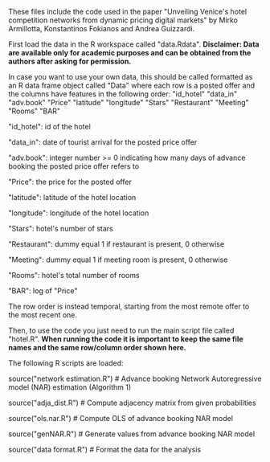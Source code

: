 These files include the code used in the paper "Unveiling Venice's hotel competition networks from dynamic pricing digital markets" 
by Mirko Armillotta, Konstantinos Fokianos and Andrea Guizzardi.

First load the data in the R workspace called "data.Rdata".
**Disclaimer: Data are available only for academic purposes and can be obtained from the authors after asking for permission.**

In case you want to use your own data, this should be called formatted as an R data frame object
called "Data" where each row is a posted offer and the columns have features in the following order:
"id_hotel"   "data_in"    "adv.book"   "Price"  "latitude"   "longitude"  "Stars" "Restaurant" "Meeting"  "Rooms"   "BAR"

"id_hotel":     id of the hotel

"data_in":      date of tourist arrival for the posted price offer

"adv.book":     integer number >= 0 indicating how many days of advance booking the posted price offer refers to

"Price":        the price for the posted offer

"latitude":     latitude of the hotel location

"longitude":    longitude of the hotel location

"Stars":        hotel's number of stars

"Restaurant":   dummy equal 1 if restaurant is present, 0 otherwise

"Meeting":      dummy equal 1 if meeting room is present, 0 otherwise

"Rooms":        hotel's total number of rooms

"BAR":          log of "Price"



The row order is instead temporal, starting from the most remote offer to the most recent one.

Then, to use the code you just need to run the main script file called "hotel.R".
**When running the code it is important to keep the same file names and the same row/column order shown here.**



The following R scripts are loaded:

source("network estimation.R")      # Advance booking Network Autoregressive model (NAR) estimation (Algorithm 1)

source("adja_dist.R")               # Compute adjacency matrix from given probabilities

source("ols.nar.R")                 # Compute OLS of advance booking NAR model

source("genNAR.R")                  # Generate values from advance booking NAR model

source("data format.R")             # Format the data for the analysis
